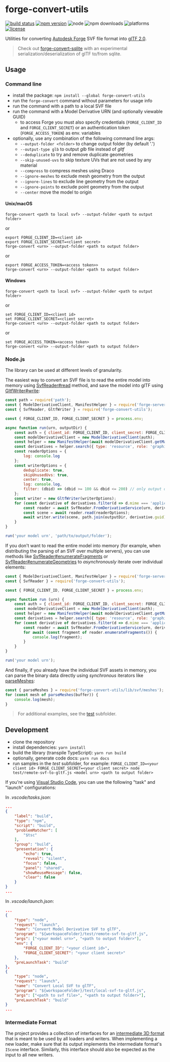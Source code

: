 # forge-convert-utils

[![build status](https://travis-ci.org/petrbroz/forge-convert-utils.svg?branch=master)](https://travis-ci.org/petrbroz/forge-convert-utils)
[![npm version](https://badge.fury.io/js/forge-convert-utils.svg)](https://badge.fury.io/js/forge-convert-utils)
![node](https://img.shields.io/node/v/forge-convert-utils.svg)
![npm downloads](https://img.shields.io/npm/dw/forge-convert-utils.svg)
![platforms](https://img.shields.io/badge/platform-windows%20%7C%20osx%20%7C%20linux-lightgray.svg)
[![license](https://img.shields.io/badge/license-MIT-blue.svg)](http://opensource.org/licenses/MIT)

Utilities for converting [Autodesk Forge](https://forge.autodesk.com) SVF file format into
[glTF 2.0](https://github.com/KhronosGroup/glTF/tree/master/specification/2.0).

> Check out [forge-convert-sqlite](https://github.com/petrbroz/forge-convert-sqlite) with an experimental
> serialization/deserialization of glTF to/from sqlite.

## Usage

### Command line

- install the package: `npm install --global forge-convert-utils`
- run the `forge-convert` command without parameters for usage info
- run the command with a path to a local SVF file
- run the command with a Model Derivative URN (and optionally viewable GUID)
    - to access Forge you must also specify credentials (`FORGE_CLIENT_ID` and `FORGE_CLIENT_SECRET`)
    or an authentication token (`FORGE_ACCESS_TOKEN`) as env. variables
- optionally, use any combination of the following command line args:
  - `--output-folder <folder>` to change output folder (by default '.')
  - `--output-type glb` to output _glb_ file instead of _gltf_
  - `--deduplicate` to try and remove duplicate geometries
  - `--skip-unused-uvs` to skip texture UVs that are not used by any material
  - `--compress` to compress meshes using Draco
  - `--ignore-meshes` to exclude mesh geometry from the output
  - `--ignore-lines` to exclude line geometry from the output
  - `--ignore-points` to exclude point geometry from the output
  - `--center` move the model to origin

#### Unix/macOS

```
forge-convert <path to local svf> --output-folder <path to output folder>
```

or

```
export FORGE_CLIENT_ID=<client id>
export FORGE_CLIENT_SECRET=<client secret>
forge-convert <urn> --output-folder <path to output folder>
```

or

```
export FORGE_ACCESS_TOKEN=<access token>>
forge-convert <urn> --output-folder <path to output folder>
```

#### Windows

```
forge-convert <path to local svf> --output-folder <path to output folder>
```

or

```
set FORGE_CLIENT_ID=<client id>
set FORGE_CLIENT_SECRET=<client secret>
forge-convert <urn> --output-folder <path to output folder>
```

or

```
set FORGE_ACCESS_TOKEN=<access token>
forge-convert <urn> --output-folder <path to output folder>
```

### Node.js

The library can be used at different levels of granularity.

The easiest way to convert an SVF file is to read the entire model into memory
using [SvfReader#read](https://petrbroz.github.io/forge-convert-utils/docs/classes/_svf_reader_.reader.html#read)
method, and save the model into glTF using [GltfWriter#write](https://petrbroz.github.io/forge-convert-utils/docs/classes/_gltf_writer_.writer.html#write):

```js
const path = require('path');
const { ModelDerivativeClient, ManifestHelper } = require('forge-server-utils');
const { SvfReader, GltfWriter } = require('forge-convert-utils');

const { FORGE_CLIENT_ID, FORGE_CLIENT_SECRET } = process.env;

async function run(urn, outputDir) {
    const auth = { client_id: FORGE_CLIENT_ID, client_secret: FORGE_CLIENT_SECRET };
    const modelDerivativeClient = new ModelDerivativeClient(auth);
    const helper = new ManifestHelper(await modelDerivativeClient.getManifest(urn));
    const derivatives = helper.search({ type: 'resource', role: 'graphics' });
    const readerOptions = {
        log: console.log
    };
    const writerOptions = {
        deduplicate: true,
        skipUnusedUvs: true,
        center: true,
        log: console.log,
        filter: (dbid) => (dbid >= 100 && dbid <= 200) // only output objects with dbIDs between 100 and 200
    };
    const writer = new GltfWriter(writerOptions);
    for (const derivative of derivatives.filter(d => d.mime === 'application/autodesk-svf')) {
        const reader = await SvfReader.FromDerivativeService(urn, derivative.guid, auth);
        const scene = await reader.read(readerOptions);
        await writer.write(scene, path.join(outputDir, derivative.guid));
    }
}

run('your model urn', 'path/to/output/folder');
```

If you don't want to read the entire model into memory (for example, when distributing
the parsing of an SVF over multiple servers), you can use methods like
[SvfReader#enumerateFragments](https://petrbroz.github.io/forge-convert-utils/docs/classes/_svf_reader_.reader.html#enumeratefragments)
or [SvfReader#enumerateGeometries](https://petrbroz.github.io/forge-convert-utils/docs/classes/_svf_reader_.reader.html#enumerategeometries)
to _asynchronously_ iterate over individual elements:

```js
const { ModelDerivativeClient, ManifestHelper } = require('forge-server-utils');
const { SvfReader } = require('forge-convert-utils');

const { FORGE_CLIENT_ID, FORGE_CLIENT_SECRET } = process.env;

async function run (urn) {
    const auth = { client_id: FORGE_CLIENT_ID, client_secret: FORGE_CLIENT_SECRET };
    const modelDerivativeClient = new ModelDerivativeClient(auth);
    const helper = new ManifestHelper(await modelDerivativeClient.getManifest(urn));
    const derivatives = helper.search({ type: 'resource', role: 'graphics' });
    for (const derivative of derivatives.filter(d => d.mime === 'application/autodesk-svf')) {
        const reader = await SvfReader.FromDerivativeService(urn, derivative.guid, auth);
        for await (const fragment of reader.enumerateFragments()) {
            console.log(fragment);
        }
    }
}

run('your model urn');
```

And finally, if you already have the individual SVF assets in memory, you can parse the binary data
directly using _synchronous_ iterators like [parseMeshes](https://petrbroz.github.io/forge-convert-utils/docs/modules/_svf_meshes_.html#parsemeshes):

```js
const { parseMeshes } = require('forge-convert-utils/lib/svf/meshes');
for (const mesh of parseMeshes(buffer)) {
    console.log(mesh);
}
```

> For additional examples, see the [test](./test) subfolder.

## Development

- clone the repository
- install dependencies: `yarn install`
- build the library (transpile TypeScript): `yarn run build`
- optionally, generate code docs: `yarn run docs`
- run samples in the _test_ subfolder, for example: `FORGE_CLIENT_ID=<your client id> FORGE_CLIENT_SECRET=<your client secret> node test/remote-svf-to-gltf.js <model urn> <path to output folder>`

If you're using [Visual Studio Code](https://code.visualstudio.com), you can use the following "task" and "launch" configurations:

In _.vscode/tasks.json_:

```json
...
{
    "label": "build",
    "type": "npm",
    "script": "build",
    "problemMatcher": [
        "$tsc"
    ],
    "group": "build",
    "presentation": {
        "echo": true,
        "reveal": "silent",
        "focus": false,
        "panel": "shared",
        "showReuseMessage": false,
        "clear": false
    }
}
...
```

In _.vscode/launch.json_:

```json
...
{
    "type": "node",
    "request": "launch",
    "name": "Convert Model Derivative SVF to glTF",
    "program": "${workspaceFolder}/test/remote-svf-to-gltf.js",
    "args": ["<your model urn>", "<path to output folder>"],
    "env": {
        "FORGE_CLIENT_ID": "<your client id>",
        "FORGE_CLIENT_SECRET": "<your client secret>"
    },
    "preLaunchTask": "build"
},
{
    "type": "node",
    "request": "launch",
    "name": "Convert Local SVF to glTF",
    "program": "${workspaceFolder}/test/local-svf-to-gltf.js",
    "args": ["<path to svf file>", "<path to output folder>"],
    "preLaunchTask": "build"
}
...
```

### Intermediate Format

The project provides a collection of interfaces for an [intermediate 3D format](./src/imf/schema.ts)
that is meant to be used by all loaders and writers. When implementing a new loader, make sure that
its output implements the intermediate format's `IScene` interface. Similarly, this interface should
also be expected as the input to all new writers.
